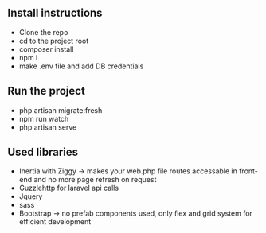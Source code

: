## Install instructions
- Clone the repo
- cd to the project root
- composer install
- npm i
- make .env file and add DB credentials

## Run the project
- php artisan migrate:fresh
- npm run watch
- php artisan serve

## Used libraries
- Inertia with Ziggy -> makes your web.php file routes accessable in front-end and no more page refresh on request
- Guzzlehttp for laravel api calls
- Jquery
- sass
- Bootstrap -> no prefab components used, only flex and grid system for efficient development
